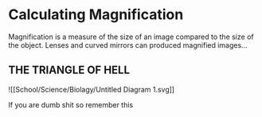 # Calculating Magnification

Magnification is a measure of the size of an image compared to the size of the object. Lenses and curved mirrors can produced magnified images...

## THE TRIANGLE OF HELL
![[School/Science/Biolagy/Untitled Diagram 1.svg]]


If you are dumb shit so remember this 